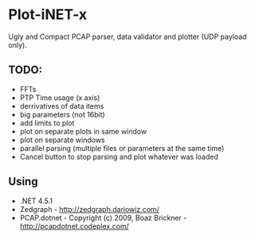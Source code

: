 **Plot-iNET-x**
===========
Ugly and Compact PCAP parser, data validator and plotter (UDP payload only).

TODO:
-----------
- FFTs
- PTP Time usage (x axis)
- derrivatives of data items
- big parameters (not 16bit)
- add limits to plot
- plot on separate plots in same window
- plot on separate windows
- parallel parsing (multiple files or parameters at the same time)
- Cancel button to stop parsing and plot whatever was loaded

Using
-----------
- .NET 4.5.1
- Zedgraph - http://zedgraph.dariowiz.com/
- PCAP.dotnet - Copyright (c) 2009, Boaz Brickner - http://pcapdotnet.codeplex.com/
